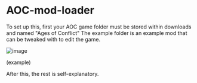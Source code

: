 # AOC-mod-loader
To set up this, first your AOC game folder must be stored within downloads and named "Ages of Conflict"
The example folder is an example mod that can be tweaked with to edit the game.

![image](https://user-images.githubusercontent.com/114947595/193653963-57223cc2-b81f-48de-bb78-c9bf271e41be.png)

(example)

After this, the rest is self-explanatory. 
